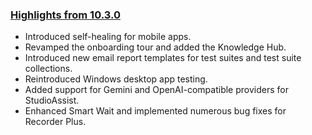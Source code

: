 ### [Highlights from 10.3.0](https://docs.katalon.com/docs/release-notes/katalon-studio/katalon-studio-release-notes-version-10.x)

* Introduced self-healing for mobile apps.
* Revamped the onboarding tour and added the Knowledge Hub.
* Introduced new email report templates for test suites and test suite collections.
* Reintroduced Windows desktop app testing.
* Added support for Gemini and OpenAI-compatible providers for StudioAssist.
* Enhanced Smart Wait and implemented numerous bug fixes for Recorder Plus.
